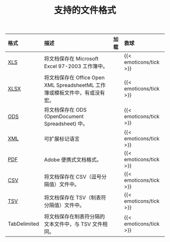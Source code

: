 ﻿---
title: 支持的文件格式
type: docs
weight: 60
url: /zh/jasperreports/supported-file-formats/
---
|**格式**|**描述**|**加载**|**救球**|
|:- |:- |:- |:- |
|[XLS](https://docs.fileformat.com/spreadsheet/xls/)|将文档保存在 Microsoft Excel 97-2003 工作簿中。||{{< emoticons/tick >}}|
|[XLSX](https://docs.fileformat.com/spreadsheet/xlsx/)|将文档保存在 Office Open XML SpreadsheetML 工作簿或模板文件中，有或没有宏。||{{< emoticons/tick >}}|
|[ODS](https://docs.fileformat.com/spreadsheet/ods/)|将文档保存在 ODS (OpenDocument Spreadsheet) 中。||{{< emoticons/tick >}}|
|[XML](https://docs.fileformat.com/web/xml/)|可扩展标记语言||{{< emoticons/tick >}}|
|[PDF](https://docs.fileformat.com/pdf/)|Adobe 便携式文档格式。||{{< emoticons/tick >}}|
|[CSV](https://docs.fileformat.com/spreadsheet/csv/)|将文档保存在 CSV（逗号分隔值）文件中。||{{< emoticons/tick >}}|
|[TSV](https://docs.fileformat.com/spreadsheet/tsv/)|将文档保存在 TSV（制表符分隔值）文件中。||{{< emoticons/tick >}}|
|TabDelimited|将文档保存在制表符分隔的文本文件中，与 TSV 文件相同。||{{< emoticons/tick >}}|
